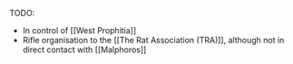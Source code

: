 TODO:
- In control of [[West Prophitia]]
- Rifle organisation to the [[The Rat Association (TRA)]], although not in direct contact with [[Malphoros]]